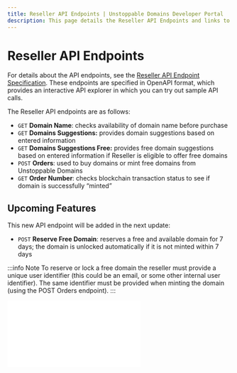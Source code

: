```yaml
---
title: Reseller API Endpoints | Unstoppable Domains Developer Portal
description: This page details the Reseller API Endpoints and links to the external Reseller API Specification.
---
```


# Reseller API Endpoints

For details about the API endpoints, see the [Reseller API Endpoint Specification](https://raw.githubusercontent.com/unstoppabledomains/website-api-docs-v2/master/openapi.yaml). These endpoints are specified in OpenAPI format, which provides an interactive API explorer in which you can try out sample API calls.

The Reseller API endpoints are as follows:

- `GET` **Domain Name**: checks availability of domain name before purchase
- `GET` **Domains Suggestions:** provides domain suggestions based on entered information
- `GET` **Domains Suggestions Free:** provides free domain suggestions based on entered information if Reseller is eligible to offer free domains
- `POST` **Orders**: used to buy domains or mint free domains from Unstoppable Domains
- `GET` **Order Number**: checks blockchain transaction status to see if domain is successfully “minted”

## Upcoming Features

This new API endpoint will be added in the next update:

- `POST` **Reserve Free Domain**: reserves a free and available domain for 7 days; the domain is unlocked automatically if it is not minted within 7 days

:::info Note
To reserve or lock a free domain the reseller must provide a unique user identifier (this could be an email, or some other internal user identifier). The same identifier must be provided when minting the domain (using the POST Orders endpoint).
:::

<embed src="/snippets/_discord.md" />
